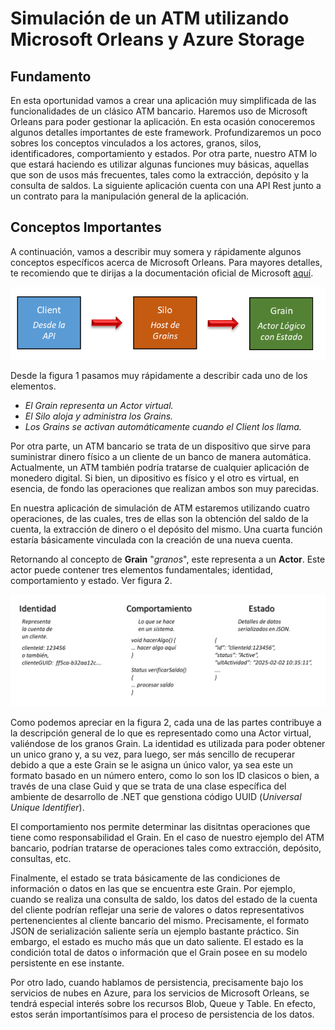 # Simulación de un ATM utilizando Microsoft Orleans y Azure Storage

## Fundamento

En esta oportunidad vamos a crear una aplicación muy simplificada de las funcionalidades de un clásico ATM bancario. Haremos uso de Microsoft Orleans para poder gestionar la aplicación. En esta ocasión conoceremos algunos detalles importantes de este framework. Profundizaremos un poco sobres los conceptos vinculados a los actores, granos, silos, identificadores, comportamiento y estados. Por otra parte, nuestro ATM lo que estará haciendo es utilizar algunas funciones muy básicas, aquellas que son de usos más frecuentes, tales como la extracción, depósito y la consulta de saldos. La siguiente aplicación cuenta con una API Rest junto a un contrato para la manipulación general de la aplicación.

## Conceptos Importantes

A continuación, vamos a describir muy somera y rápidamente algunos conceptos específicos acerca de Microsoft Orleans. Para mayores detalles, te recomiendo que te dirijas a la documentación oficial de Microsoft [aquí](https://github.com/pandao/editor.md "aquí").

![Figura 1](docs/capture_1.png)

Desde la figura 1 pasamos muy rápidamente a describir cada uno de los elementos.

- _El Grain representa un Actor virtual._
- _El Silo aloja y administra los Grains._
- _Los Grains se activan automáticamente cuando el Client los llama._

Por otra parte, un ATM bancario se trata de un dispositivo que sirve para suministrar dinero físico a un cliente de un banco de manera automática. Actualmente, un ATM también podría tratarse de cualquier aplicación de monedero digital. Si bien, un dipositivo es físico y el otro es virtual, en esencia, de fondo las operaciones que realizan ambos son muy parecidas.

En nuestra aplicación de simulación de ATM estaremos utilizando cuatro operaciones, de las cuales, tres de ellas son la obtención del saldo de la cuenta, la extracción de dinero o el depósito del mismo. Una cuarta función estaría básicamente vinculada con la creación de una nueva cuenta.

Retornando al concepto de **Grain** "_granos_", este representa a un **Actor**. Este actor puede contener tres elementos fundamentales; identidad, comportamiento y estado. Ver figura 2.

![Figura 2](docs/capture_2.png)

Como podemos apreciar en la figura 2, cada una de las partes contribuye a la descripción general de lo que es representado como una Actor virtual, valiéndose de los granos Grain. La identidad es utilizada para poder obtener un unico grano y, a su vez, para luego, ser más sencillo de recuperar debido a que a este Grain se le asigna un único valor, ya sea este un formato basado en un número entero, como lo son los ID clasicos o bien, a través de una clase Guid y que se trata de una clase específica del ambiente de desarrollo de .NET que genstiona código UUID (_Universal Unique Identifier_).

El comportamiento nos permite determinar las disitntas operaciones que tiene como responsabilidad el Grain. En el caso de nuestro ejemplo del ATM bancario, podrían tratarse de operaciones tales como extracción, depósito, consultas, etc.

Finalmente, el estado se trata básicamente de las condiciones de información o datos en las que se encuentra este Grain. Por ejemplo, cuando se realiza una consulta de saldo, los datos del estado de la cuenta del cliente podrían reflejar una serie de valores o datos representativos pertenencientes al cliente bancario del mismo. Precisamente, el formato JSON de serialización saliente sería un ejemplo bastante práctico. Sin embargo, el estado es mucho más que un dato saliente. El estado es la condición total de datos o información que el Grain posee en su modelo persistente en ese instante.

Por otro lado, cuando hablamos de persistencia, precisamente bajo los servicios de nubes en Azure, para los servicios de Microsoft Orleans, se tendrá especial interés sobre los recursos Blob, Queue y Table. En efecto, estos serán importantísimos para el proceso de persistencia de los datos.
